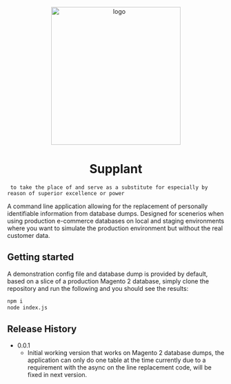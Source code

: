 

<p align="center">
    <img width="300" height="320" src="https://storage.downfall24.com/supplant/logo2x.jpg" alt="logo" />
</p>

<p align="center">
<h1 style="text-align:center">Supplant</h1>
</p>


```
 to take the place of and serve as a substitute for especially by reason of superior excellence or power
```


A command line application allowing for the replacement of personally identifiable information from database dumps. Designed for scenerios when using production e-commerce databases on local and staging environments where you want to simulate the production environment but without the real customer data.

## Getting started

A demonstration config file and database dump is provided by default, based on a slice of a production Magento 2 database, simply clone the repository and run the following and you should see the results:

```sh
npm i
node index.js
```

## Release History

* 0.0.1
    * Initial working version that works on Magento 2 database dumps, the application can only do one table at the time currently due to a requirement with the async on the line replacement code, will be fixed in next version.